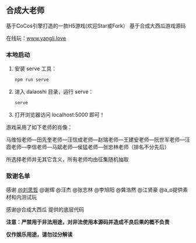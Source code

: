## 合成大老师

基于CoCos引擎打造的一款H5游戏(欢迎Star或Fork）
基于合成大西瓜游戏源码

在线玩：www.yangli.love


### 本地启动

1. 安装 serve 工具：

    ```bash
    npm run serve
    ```

2. 进入 dalaoshi 目录，运行 serve：

    ```bash
    serve
    ```
   
3. 打开浏览器访问 localhost:5000 即可！



游戏采用了如下老师的肖像：

马维恒老师—田先奎老师—汪信成老师—赵瑞老师—王建安老师—阮世军老师—汪霞老师—李信老师—马斌老师—侯猛老师—张忠林老师（排名不分先后）

所选择老师并无其它含义，所有老师均由征集随机抽取

### 致谢名单

感谢 [@刘思哲](https://github.com/Ving-Github) @谢辉 @汪杰 @张志林 @李旭阳 @龚浩然 @江贤豪 @a_o提供素材和内测试玩 

感谢@合成大西瓜 提供的底层代码

**注意：严禁用于非法用途，对非法使用本源码并造成不良后果的概不负责**    

**仅作娱乐用途，请勿过分解读**
